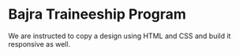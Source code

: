 # Bajra Traineeship Program

We are instructed to copy a design using HTML and CSS and build it responsive as well.